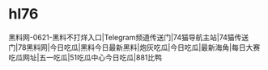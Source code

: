 # hl76
黑料网-0621-黑料不打烊入口|Telegram频道传送门|74猫导航主站|74猫传送门|78黑料网|今日吃瓜|黑料今日最新黑料|炮灰吃瓜|今日吃瓜|最新海角|每日大赛吃瓜网址|五一吃瓜|51吃瓜中心今日吃瓜|881比鸭
